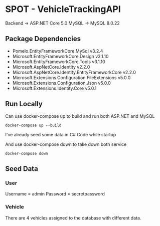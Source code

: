 # SPOT - VehicleTrackingAPI

Backend -> ASP.NET Core 5.0
MySQL -> MySQL 8.0.22

## Package Dependencies
- Pomelo.EntityFrameworkCore.MySql v3.2.4
- Microsoft.EntityFrameworkCore.Design v3.1.10
- Microsoft.EntityFrameworkCore.Tools v3.1.10
- Microsoft.AspNetCore.Identity v2.2.0
- Microsoft.AspNetCore.Identity.EntityFrameworkCore v2.2.0
- Microsoft.Extensions.Configuration.FileExtensions v5.0.0
- Microsoft.Extensions.Configuration.Json v5.0.0
- Microsoft.Extensions.Identity.Core v5.0.1


## Run Locally
Can use docker-compose up to build and run both ASP.NET and MySQL
```
docker-compose up --build
```
I've already seed some data in C# Code while startup

And use docker-compose down to take down both service
```
docker-compose down
```

## Seed Data
### User
Username = admin
Password = secretpassword
### Vehicle
There are 4 vehicles assigned to the database with different data.

